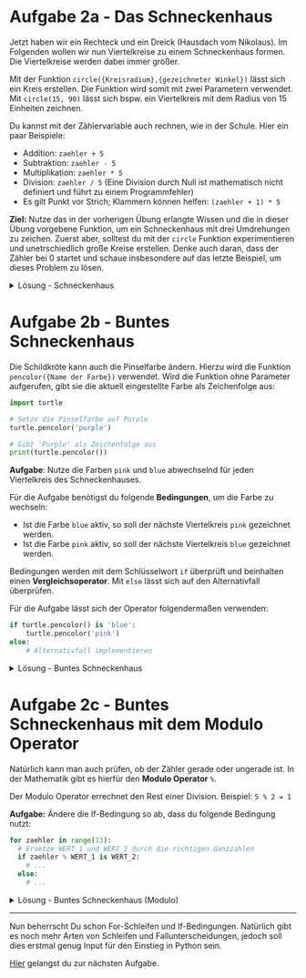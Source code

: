 # Aufgabe 2a - Das Schneckenhaus

Jetzt haben wir ein Rechteck und ein Dreick (Hausdach vom Nikolaus).
Im Folgenden wollen wir nun Viertelkreise zu einem Schneckenhaus formen.
Die Viertelkreise werden dabei immer größer.

Mit der Funktion `circle({Kreisradium},{gezeichneter Winkel})` lässt sich ein Kreis erstellen.
Die Funktion wird somit mit zwei Parametern verwendet.
Mit `circle(15, 90)` lässt sich bspw. ein Viertelkreis mit dem Radius von 15 Einheiten zeichnen.

Du kannst mit der Zählervariable auch rechnen, wie in der Schule. Hier ein paar Beispiele:

- Addition: `zaehler + 5`
- Subtraktion: `zaehler - 5`
- Multiplikation: `zaehler * 5`
- Division: `zaehler / 5` (Eine Division durch Null ist mathematisch nicht definiert und führt zu einem Programmfehler)
- Es gilt Punkt vor Strich; Klammern können helfen: `(zaehler + 1) * 5`

**Ziel:** Nutze das in der vorherigen Übung erlangte Wissen und die in dieser Übung vorgebene Funktion, um ein Schneckenhaus mit drei Umdrehungen zu zeichen.
Zuerst aber, solltest du mit der `circle` Funktion experimentieren und unetrschiedlich große Kreise erstellen.
Denke auch daran, dass der Zähler bei 0 startet und schaue insbesondere auf das letzte Beispiel, um dieses Problem zu lösen.

<details>
<summary>Lösung - Schneckenhaus</summary>

```python
import turtle

for zaehler in range(13):
  turtle.circle((zaehler + 1) * 15, 90)
```

</details>

# Aufgabe 2b - Buntes Schneckenhaus

Die Schildkröte kann auch die Pinselfarbe ändern. 
Hierzu wird die Funktion `pencolor({Name der Farbe})` verwendet.
Wird die Funktion ohne Parameter aufgerufen, gibt sie die aktuell eingestellte Farbe als Zeichenfolge aus:

```python
import turtle

# Setze die Pinselfarbe auf Purple
turtle.pencolor('purple')

# Gibt 'Purple' als Zeichenfolge aus
print(turtle.pencolor())
```

**Aufgabe**: Nutze die Farben `pink` und `blue` abwechselnd für jeden Viertelkreis des Schneckenhauses.

Für die Aufgabe benötigst du folgende **Bedingungen**, um die Farbe zu wechseln:

- Ist die Farbe `blue` aktiv, so soll der nächste Viertelkreis `pink` gezeichnet werden.
- Ist die Farbe `pink` aktiv, so soll der nächste Viertelkreis `blue` gezeichnet werden.

Bedingungen werden mit dem Schlüsselwort `if` überprüft und beinhalten einen **Vergleichsoperator**.
Mit `else` lässt sich auf den Alternativfall überprüfen.

Für die Aufgabe lässt sich der Operator folgendermaßen verwenden:

```python
if turtle.pencolor() is 'blue':
    turtle.pencolor('pink')
else:
    # Alternativfall implementieren
```

<details>
<summary>Lösung - Buntes Schneckenhaus</summary>

```python
import turtle

turtle.pencolor('pink')

for zaehler in range(13):
  if turtle.pencolor() is 'pink':
    turtle.color('blue')
  else:
    turtle.color('pink')
  
  turtle.circle((zaehler + 1) * 15, 90)
```

</details>

# Aufgabe 2c - Buntes Schneckenhaus mit dem Modulo Operator

Natürlich kann man auch prüfen, ob der Zähler gerade oder ungerade ist.
In der Mathematik gibt es hierfür den **Modulo Operator** `%`.

Der Modulo Operator errechnet den Rest einer Division.
Beispiel: `5 % 2 = 1`

**Aufgabe:** Ändere die If-Bedingung so ab, dass du folgende Bedingung nutzt:

```python
for zaehler in range(13):
  # Ersetze WERT_1 und WERT_2 durch die richtigen Ganzzahlen
  if zaehler % WERT_1 is WERT_2:
    # ...
  else:
    # ...
```

<details>
<summary>Lösung - Buntes Schneckenhaus (Modulo)</summary>

```python
import turtle

turtle.pencolor('pink')

for zaehler in range(13):
  if zaehler % 2 is 0:
    turtle.color('blue')
  else:
    turtle.color('pink')
  
  turtle.circle((zaehler + 1) * 15, 90)
```

</details>

---

Nun beherrscht Du schon For-Schleifen und If-Bedingungen.
Natürlich gibt es noch mehr Arten von Schleifen und Fallunterscheidungen,
jedoch soll dies erstmal genug Input für den Einstieg in Python sein.

[Hier](A3_Tannenbaum.md) gelangst du zur nächsten Aufgabe.